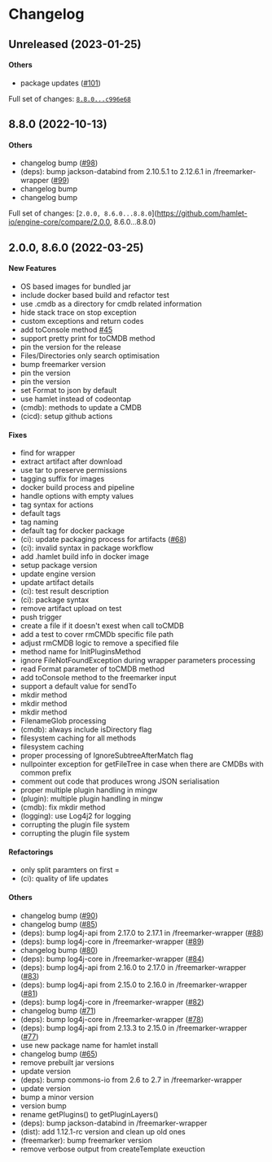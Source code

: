 # Changelog

## Unreleased (2023-01-25)

#### Others

* package updates ([#101](https://github.com/hamlet-io/engine-core/issues/101))

Full set of changes: [`8.8.0...c996e68`](https://github.com/hamlet-io/engine-core/compare/8.8.0...c996e68)

## 8.8.0 (2022-10-13)

#### Others

* changelog bump ([#98](https://github.com/hamlet-io/engine-core/issues/98))
* (deps): bump jackson-databind from 2.10.5.1 to 2.12.6.1 in /freemarker-wrapper ([#99](https://github.com/hamlet-io/engine-core/issues/99))
* changelog bump
* changelog bump

Full set of changes: [`2.0.0, 8.6.0...8.8.0`](https://github.com/hamlet-io/engine-core/compare/2.0.0, 8.6.0...8.8.0)

## 2.0.0, 8.6.0 (2022-03-25)

#### New Features

* OS based images for bundled jar
* include docker based build and refactor test
* use .cmdb as a directory for cmdb related information
* hide stack trace on stop exception
* custom exceptions and return codes
* add toConsole method [#45](https://github.com/hamlet-io/engine-core/issues/45)
* support pretty print for toCMDB method
* pin the version for the release
* Files/Directories only search optimisation
* bump freemarker version
* pin the version
* pin the version
* set Format to json by default
* use hamlet instead of codeontap
* (cmdb): methods to update a CMDB
* (cicd): setup github actions
#### Fixes

* find for wrapper
* extract artifact after download
* use tar to preserve permissions
* tagging suffix for images
* docker build process and pipeline
* handle options with empty values
* tag syntax for actions
* default tags
* tag naming
* default tag for docker package
* (ci): update packaging process for artifacts ([#68](https://github.com/hamlet-io/engine-core/issues/68))
* (ci): invalid syntax in package workflow
* add .hamlet build info in docker image
* setup package version
* update engine version
* update artifact details
* (ci): test result description
* (ci): package syntax
* remove artifact upload on test
* push trigger
* create a file if it doesn't exest when call toCMDB
* add a test to cover rmCMDb specific file path
* adjust rmCMDB logic to remove a specified file
* method name for InitPluginsMethod
* ignore FileNotFoundException during wrapper parameters processing
* read Format parameter of toCMDB method
* add toConsole method to the freemarker input
* support a default value for sendTo
* mkdir method
* mkdir method
* mkdir method
* FilenameGlob processing
* (cmdb): always include isDirectory flag
* filesystem caching for all methods
* filesystem caching
* proper processing of IgnoreSubtreeAfterMatch flag
* nullpointer exception for getFileTree in case when there are CMDBs with common prefix
* comment out code that produces wrong JSON serialisation
* proper multiple plugin handling in mingw
* (plugin): multiple plugin handling in mingw
* (cmdb): fix mkdir method
* (logging): use Log4j2 for logging
* corrupting the plugin file system
* corrupting the plugin file system
#### Refactorings

* only split paramters on first =
* (ci): quality of life updates
#### Others

* changelog bump ([#90](https://github.com/hamlet-io/engine-core/issues/90))
* changelog bump ([#85](https://github.com/hamlet-io/engine-core/issues/85))
* (deps): bump log4j-api from 2.17.0 to 2.17.1 in /freemarker-wrapper ([#88](https://github.com/hamlet-io/engine-core/issues/88))
* (deps): bump log4j-core in /freemarker-wrapper ([#89](https://github.com/hamlet-io/engine-core/issues/89))
* changelog bump ([#80](https://github.com/hamlet-io/engine-core/issues/80))
* (deps): bump log4j-core in /freemarker-wrapper ([#84](https://github.com/hamlet-io/engine-core/issues/84))
* (deps): bump log4j-api from 2.16.0 to 2.17.0 in /freemarker-wrapper ([#83](https://github.com/hamlet-io/engine-core/issues/83))
* (deps): bump log4j-api from 2.15.0 to 2.16.0 in /freemarker-wrapper ([#81](https://github.com/hamlet-io/engine-core/issues/81))
* (deps): bump log4j-core in /freemarker-wrapper ([#82](https://github.com/hamlet-io/engine-core/issues/82))
* changelog bump ([#71](https://github.com/hamlet-io/engine-core/issues/71))
* (deps): bump log4j-core in /freemarker-wrapper ([#78](https://github.com/hamlet-io/engine-core/issues/78))
* (deps): bump log4j-api from 2.13.3 to 2.15.0 in /freemarker-wrapper ([#77](https://github.com/hamlet-io/engine-core/issues/77))
* use new package name for hamlet install
* changelog bump ([#65](https://github.com/hamlet-io/engine-core/issues/65))
* remove prebuilt jar versions
* update version
* (deps): bump commons-io from 2.6 to 2.7 in /freemarker-wrapper
* update version
* bump a minor version
* version bump
* rename getPlugins() to getPluginLayers()
* (deps): bump jackson-databind in /freemarker-wrapper
* (dist): add 1.12.1-rc version and clean up old ones
* (freemarker): bump freemarker version
* remove verbose output from createTemplate exeuction
